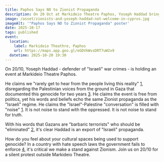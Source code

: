 ```yaml
---
title: Paphos Says NO to Zionist Propaganda
description: On 20 Oct at Markideio Theatre Paphos, Yoseph Haddad brings "Israeli" propaganda to our country. We won’t idle while our cultural spaces are used to justify genocide. Join the silent protest — stand with Palestine, stand against Zionism, stand for truth.
image: /asset/zionists-and-yoseph-haddad-not-welcome-in-cyprus.jpg
imageAlt: '"Paphos Says NO to Zionist Propaganda" poster'
date: 2025-10-17
tags: published
event:
  location:
    label: Markideio Theathre, Paphos
    url: https://maps.app.goo.gl/eGDVkWvsDRT7uW2x9
  datetime: 2025-10-20 19:30
---
```


On 20/10, Yoseph Haddad - defender of "Israeli" war crimes - is holding an event at Markideio Theatre Paphos.

He claims we "rarely get to hear from the people living this reality" [1], disregarding the Palestinian voices from the ground in Gaza that documented this genocide for two years [3]. He claims the event is free from politics, yet his words and beliefs echo the same Zionist propaganda as the "Israeli" regime. He claims the "Israel"-Palestine "conversation" is filled with "noise" [1]. It is not noise to stand with the oppressed. It is not noise to stand for truth.

With his words that Gazans are "barbaric terrorists" who should be "eliminated" [2], it's clear Haddad is an export of "Israeli" propaganda. 

How do you feel about your cultural spaces being used to support genocide? In a country with hate speech laws the government fails to enforce [4], it's critical we make a stand against Zionism. Join us on 20/10 for a silent protest outside Markideio Theatre.

[1]:https://yosephhaddadcyprus.com/ 
[2]:https://x.com/YosephHaddad/status/1780673111957917756
[3]:https://www.linkedin.com/posts/yoseph-haddad-a97a47198_we-have-been-waiting-for-two-years-for-this-activity-7383423326993690625-JEbW?utm_source=share&utm_medium=member_desktop&rcm=ACoAAC9IVKkBtMPO5EBqZAb8pKZRwMbI0DvpGvM
[4]:https://kisa.org.cy/kisa-condemns-the-racist-violent-and-hate-speech-attacks-against-the-syrian-refugees-in-chloraka/

<!--
<div lang="el">
{% markdown %}

## Greek
{% endmarkdown %}
</div>

<div lang="ar" dir="rtl">
{% markdown %}
## Arabic
{% endmarkdown %}
</div>
-->
